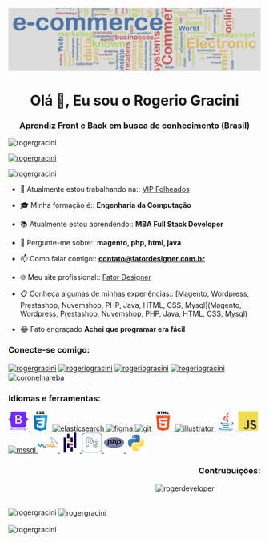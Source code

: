 ![banner](https://github.com/rogergracini/img/blob/main/1679075545967.jpeg?raw=true)

<h1 align="center">Olá 👋, Eu sou o Rogerio Gracini</h1>
<h3 align="center">Aprendiz Front e Back em busca de conhecimento (Brasil)</h3>

<p align="left"> <img src="https://komarev.com/ghpvc/?username=rogergracini&label=Profile%20views&color=0e75b6&style=flat" alt="rogergracini" /> </p>

<p align="left"> <a href="https://github.com/ryo-ma/github-profile-trophy"><img src="https://github-profile-trophy.vercel.app/?username=rogergracini" alt="rogergracini" /></a> </p>

<p align="left"> <a href="https://twitter.com/rogergracini" target="blank"><img src="https://img.shields.io/twitter/follow/rogergracini?logo=twitter&style=for-the-badge" alt="rogergracini" /></a> </p>

- 📌 Atualmente estou trabalhando na:: [VIP Folheados](https://vipfolheados.com.br/)

- 🎓 Minha formação é:: **Engenharia da Computação**

- 📚 Atualmente estou aprendendo:: **MBA Full Stack Developer**

- 💬 Pergunte-me sobre:: **magento, php, html, java**

- 📫 Como falar comigo:: **contato@fatordesigner.com.br**

- 🌐 Meu site profissional:: [Fator Designer](https://www.fatordesigner.com.br/)

- 📋 Conheça algumas de minhas experiências:: [Magento, Wordpress, Prestashop, Nuvemshop, PHP, Java, HTML, CSS, Mysql](Magento, Wordpress, Prestashop, Nuvemshop, PHP, Java, HTML, CSS, Mysql)

- 😂 Fato engraçado **Achei que programar era fácil**

<h3 align="left">Conecte-se comigo:</h3>
<p align="left">
<a href="https://twitter.com/rogergracini" target="blank"><img align="center" src="https://raw.githubusercontent.com/rahuldkjain/github-profile-readme-generator/master/src/images/icons/Social/twitter.svg" alt="rogergracini" height="30" width="40" /></a>
<a href="https://www.linkedin.com/in/rogeriogracini/" target="blank"><img align="center" src="https://raw.githubusercontent.com/rahuldkjain/github-profile-readme-generator/master/src/images/icons/Social/linked-in-alt.svg" alt="rogeriogracini" height="30" width="40" /></a>
<a href="https://fb.com/rogeriogracini" target="blank"><img align="center" src="https://raw.githubusercontent.com/rahuldkjain/github-profile-readme-generator/master/src/images/icons/Social/facebook.svg" alt="rogeriogracini" height="30" width="40" /></a>
<a href="https://www.instagram.com/rogeriogracini/" target="blank"><img align="center" src="https://raw.githubusercontent.com/rahuldkjain/github-profile-readme-generator/master/src/images/icons/Social/instagram.svg" alt="rogeriogracini" height="30" width="40" /></a>
<a href="https://discord.gg/coronelnareba" target="blank"><img align="center" src="https://raw.githubusercontent.com/rahuldkjain/github-profile-readme-generator/master/src/images/icons/Social/discord.svg" alt="coronelnareba" height="30" width="40" /></a>
</p>

<h3 align="left">Idiomas e ferramentas:</h3>
<p align="left"> <a href="https://getbootstrap.com" target="_blank" rel="noreferrer"> <img src="https://raw.githubusercontent.com/devicons/devicon/master/icons/bootstrap/bootstrap-plain-wordmark.svg" alt="bootstrap" width="40" height="40"/> </a> <a href="https://www.w3schools.com/css/" target="_blank" rel="noreferrer"> <img src="https://raw.githubusercontent.com/devicons/devicon/master/icons/css3/css3-original-wordmark.svg" alt="css3" width="40" height="40"/> </a> <a href="https://www.elastic.co" target="_blank" rel="noreferrer"> <img src="https://www.vectorlogo.zone/logos/elastic/elastic-icon.svg" alt="elasticsearch" width="40" height="40"/> </a> <a href="https://www.figma.com/" target="_blank" rel="noreferrer"> <img src="https://www.vectorlogo.zone/logos/figma/figma-icon.svg" alt="figma" width="40" height="40"/> </a> <a href="https://git-scm.com/" target="_blank" rel="noreferrer"> <img src="https://www.vectorlogo.zone/logos/git-scm/git-scm-icon.svg" alt="git" width="40" height="40"/> </a> <a href="https://www.w3.org/html/" target="_blank" rel="noreferrer"> <img src="https://raw.githubusercontent.com/devicons/devicon/master/icons/html5/html5-original-wordmark.svg" alt="html5" width="40" height="40"/> </a> <a href="https://www.adobe.com/in/products/illustrator.html" target="_blank" rel="noreferrer"> <img src="https://www.vectorlogo.zone/logos/adobe_illustrator/adobe_illustrator-icon.svg" alt="illustrator" width="40" height="40"/> </a> <a href="https://www.java.com" target="_blank" rel="noreferrer"> <img src="https://raw.githubusercontent.com/devicons/devicon/master/icons/java/java-original.svg" alt="java" width="40" height="40"/> </a> <a href="https://developer.mozilla.org/en-US/docs/Web/JavaScript" target="_blank" rel="noreferrer"> <img src="https://raw.githubusercontent.com/devicons/devicon/master/icons/javascript/javascript-original.svg" alt="javascript" width="40" height="40"/> </a> <a href="https://www.microsoft.com/en-us/sql-server" target="_blank" rel="noreferrer"> <img src="https://www.svgrepo.com/show/303229/microsoft-sql-server-logo.svg" alt="mssql" width="40" height="40"/> </a> <a href="https://www.mysql.com/" target="_blank" rel="noreferrer"> <img src="https://raw.githubusercontent.com/devicons/devicon/master/icons/mysql/mysql-original-wordmark.svg" alt="mysql" width="40" height="40"/> </a> <a href="https://pandas.pydata.org/" target="_blank" rel="noreferrer"> <img src="https://raw.githubusercontent.com/devicons/devicon/2ae2a900d2f041da66e950e4d48052658d850630/icons/pandas/pandas-original.svg" alt="pandas" width="40" height="40"/> </a> <a href="https://www.photoshop.com/en" target="_blank" rel="noreferrer"> <img src="https://raw.githubusercontent.com/devicons/devicon/master/icons/photoshop/photoshop-line.svg" alt="photoshop" width="40" height="40"/> </a> <a href="https://www.php.net" target="_blank" rel="noreferrer"> <img src="https://raw.githubusercontent.com/devicons/devicon/master/icons/php/php-original.svg" alt="php" width="40" height="40"/> </a> <a href="https://www.python.org" target="_blank" rel="noreferrer"> <img src="https://raw.githubusercontent.com/devicons/devicon/master/icons/python/python-original.svg" alt="python" width="40" height="40"/>
</a> </p>

<h3 align="right">Contrubuições:</h3>
<p><a href="https://ko-fi.com/rogerdeveloper"> <img align="right" src="https://cdn.ko-fi.com/cdn/kofi3.png?v=3" height="50" width="210" alt="rogerdeveloper" /></a></p><br><br>

<p><img align="left" src="https://github-readme-stats.vercel.app/api/top-langs?username=rogergracini&show_icons=true&locale=en&layout=compact" alt="rogergracini" /></p>

<p>&nbsp;<img align="center" src="https://github-readme-stats.vercel.app/api?username=rogergracini&show_icons=true&locale=en" alt="rogergracini" /></p>

<p><img align="center" src="https://github-readme-streak-stats.herokuapp.com/?user=rogergracini&" alt="rogergracini" /></p>
